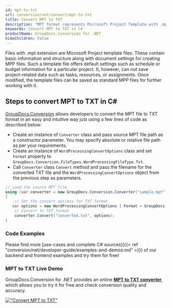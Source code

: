 ```yaml
---
id: mpt-to-txt
url: conversion/net/convert/mpt-to-txt
title: Convert MPT to TXT
description: "MPT format represents Microsoft Project Template with .mpt extension. Learn how to convert MPT to TXT file programmatically in C# language using GroupDocs.Conversion for .NET library."
keywords: Convert MPT to TXT in C#
productName: GroupDocs.Conversion for .NET
hideChildren: False
---
```


Files with .mpt extension are Microsoft Project template files. These contain basic information and structure along with document settings for creating MPP files. Such a template file offers default settings such as schedule or budget information for a particular project. It, however, can not save project-related data such as tasks, resources, or assignments. Once modified, the template files can be saved as standard MPP files for further working with it.

## Steps to convert MPT to TXT in C#

[GroupDocs.Conversion](https://products.groupdocs.com/conversion/net) allows developers to convert the MPT file to TXT format in an easy and intuitive way just using a few lines of code as described below:

* Create an instance of `Converter` class and pass source MPT file path as a constructor parameter. You may specify absolute or relative file path as per your requirements. 
* Create an instance of `WordProcessingConvertOptions` class and set `Format` property to `GroupDocs.Conversion.FileTypes.WordProcessingFileType.Txt`.
* Call `Converter` class `Convert` method and pass the filename for the converted TXT file and the `WordProcessingConvertOptions` object from the previous step as parameters.

```csharp
// Load the source MPT file
using (var converter = new GroupDocs.Conversion.Converter("sample.mpt"))
{
    // Set the convert options for TXT format
   var options = new WordProcessingConvertOptions { Format = GroupDocs.Conversion.FileTypes.WordProcessingFileType.Txt };
    // Convert to TXT format
    converter.Convert("converted.txt", options);
}
```

### Code Examples

Please find more [use-cases and complete C# sources]({{< ref "conversion/net/developer-guide/examples-and-demos.md" >}}) of our backend and frontend examples and try them for free!

### MPT to TXT Live Demo

GroupDocs.Conversion for .NET provides an online [**MPT to TXT converter**](https://products.groupdocs.app/conversion/mpt-to-txt), which allows you to try it for free and check conversion quality and accuracy.

[!["Convert MPT to TXT"](conversion/net/images/convert-to-txt/convert-mpt-to-txt.png)](https://products.groupdocs.app/conversion/mpt-to-txt)